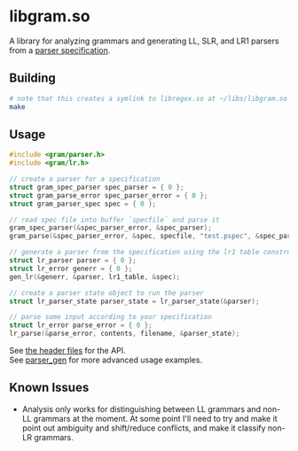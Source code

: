 # libgram.so

A library for analyzing grammars and generating LL, SLR, and LR1 parsers from a 
[parser specification](../../src/parser_gen/examples/spec_file.pspec).

## Building

```bash
# note that this creates a symlink to libregex.so at ~/libs/libgram.so
make
```

## Usage

```c
#include <gram/parser.h>
#include <gram/lr.h>

// create a parser for a specification
struct gram_spec_parser spec_parser = { 0 };
struct gram_parse_error spec_parser_error = { 0 };
struct gram_parser_spec spec = { 0 };   

// read spec file into buffer `specfile` and parse it
gram_spec_parser(&spec_parser_error, &spec_parser);
gram_parse(&spec_parser_error, &spec, specfile, "test.pspec", &spec_parser);

// generate a parser from the specification using the lr1 table construction algorithm
struct lr_parser parser = { 0 };
struct lr_error generr = { 0 };
gen_lr(&generr, &parser, lr1_table, &spec);

// create a parser state object to run the parser
struct lr_parser_state parser_state = lr_parser_state(&parser);

// parse some input according to your specification
struct lr_error parse_error = { 0 };
lr_parse(&parse_error, contents, filename, &parser_state);
```

See [the header files](include/gram) for the API.  
See [parser_gen](../../src/parser_gen/main.c) for more advanced usage examples.

## Known Issues

* Analysis only works for distinguishing between LL grammars and non-LL grammars at the moment. At some point I'll need to try and make it point
    out ambiguity and shift/reduce conflicts, and make it classify non-LR grammars.


